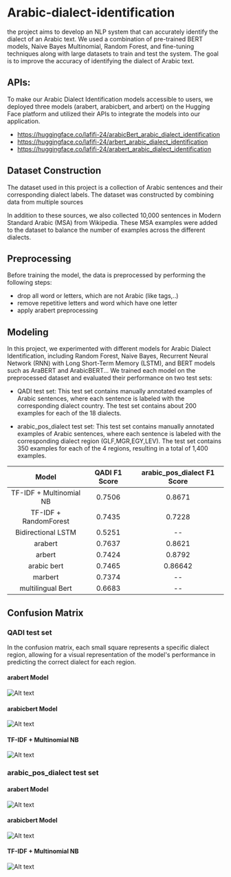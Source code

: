 # Arabic-dialect-identification
the project aims to develop an NLP system that can accurately identify the dialect of an Arabic text.
We used a combination of pre-trained BERT models, Naive Bayes Multinomial, Random Forest, and fine-tuning techniques along with large datasets to train and test the system.
The goal is to improve the accuracy of identifying the dialect of Arabic text.


## APIs:
To make our Arabic Dialect Identification models accessible to users, we deployed three models (arabert, arabicbert, and arbert) on the Hugging Face platform and utilized their APIs to integrate the models into our application.
- https://huggingface.co/lafifi-24/arabicBert_arabic_dialect_identification
- https://huggingface.co/lafifi-24/arbert_arabic_dialect_identification
- https://huggingface.co/lafifi-24/arabert_arabic_dialect_identification

## Dataset Construction
The dataset used in this project is a collection of Arabic sentences and their corresponding dialect labels. The dataset was constructed by combining data from multiple sources


In addition to these sources, we also collected 10,000 sentences in Modern Standard Arabic (MSA) from Wikipedia. These MSA examples were added to the dataset to balance the number of examples across the different dialects.


## Preprocessing
Before training the model, the data is preprocessed by performing the following steps:
- drop all word or letters, which are not Arabic (like tags,..)
- remove repetitive letters and word which have one letter
- apply arabert preprocessing
## Modeling 
In this project, we experimented with different models for Arabic Dialect Identification, including Random Forest, Naive Bayes, Recurrent Neural Network (RNN) with Long Short-Term Memory (LSTM), and BERT models such as AraBERT and ArabicBERT...
We trained each model on the preprocessed dataset and evaluated their performance on two test sets:
- QADI test set: This test set contains manually annotated examples of Arabic sentences, where each sentence is labeled with the corresponding dialect country. The test set contains about 200 examples for each of the 18 dialects.

- arabic_pos_dialect test set: This test set contains manually annotated examples of Arabic sentences, where each sentence is labeled with the corresponding dialect region (GLF,MGR,EGY,LEV). The test set contains 350 examples for each of the 4 regions, resulting in a total of 1,400 examples.


|Model	|QADI F1 Score|arabic_pos_dialect F1 Score|
| :---:| :---: |:---: |
|TF-IDF + Multinomial NB|	0.7506|0.8671|
|TF-IDF + RandomForest|	0.7435|0.7228|
|Bidirectional LSTM|	0.5251| -- |
|arabert|	0.7637|0.8621|
|arbert|	0.7424|0.8792|
|arabic bert|	0.7465|0.86642|
|marbert|	0.7374|--|
|multilingual Bert|	0.6683|--|

## Confusion Matrix
### QADI test set
In the confusion matrix, each small square represents a specific dialect region, allowing for a visual representation of the model's performance in predicting the correct dialect for each region.
#### arabert Model

![Alt text](./data/confusion_matrix/arabert_QADI.png?raw=true)

#### arabicbert Model

![Alt text](./data/confusion_matrix/arabicbert_QADI.png?raw=true)

#### TF-IDF + Multinomial NB

![Alt text](./data/confusion_matrix/NB_QADI.png?raw=true)

### arabic_pos_dialect test set
#### arabert Model

![Alt text](./data/confusion_matrix/arabert_hugging.png?raw=true)

#### arabicbert Model

![Alt text](./data/confusion_matrix/arabicbert_hugging.png?raw=true)

#### TF-IDF + Multinomial NB

![Alt text](./data/confusion_matrix/NB_hugging.png?raw=true)


